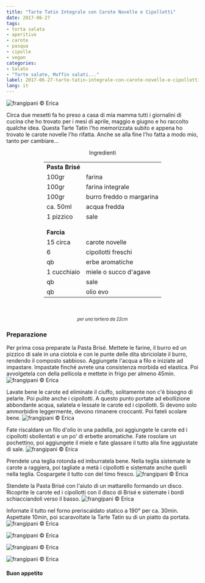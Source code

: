 ```yaml
---
title: "Tarte Tatin Integrale con Carote Novelle e Cipollotti"
date: 2017-06-27
tags:
- torta salata
- aperitivo
- carote
- pasqua
- cipolle
- vegan
categories:
- Salato
- "Torte salate, Muffin salati..."
label: 2017-06-27-tarte-tatin-integrale-con-carote-novelle-e-cipollotti
lang: it
---
```

![](header.jpg "frangipani © Erica")

Circa due mesetti fa ho preso a casa di mia mamma tutti i giornalini di cucina che ho trovato per i mesi di aprile, maggio e giugno e ho raccolto qualche idea. Questa Tarte Tatin l'ho memorizzata subito e appena ho trovato le carote novelle l'ho rifatta. Anche se alla fine l'ho fatta a modo mio, tanto per cambiare... 

<div id="wrapper" style="text-align: center">
  <div id="yourdiv" style="display: inline-block;">
    <div class="ingredients">
      <div class="ingredients-title">Ingredienti</div>
      <table>
        <tbody>
          <tr>
            <td colspan="2"><b>Pasta Brisé</b></td>
          </tr>
          <tr>
            <td>100gr</td>
            <td>farina</td>
          </tr>
          <tr>
            <td>100gr</td>
            <td>farina integrale</td>
          </tr>
          <tr>
            <td>100gr</td>
            <td>burro freddo o margarina</td>
          </tr>
          <tr>
            <td>ca. 50ml</td>
            <td>acqua fredda</td>
          </tr>
          <tr>
            <td>1 pizzico</td>
            <td>sale</td>
          </tr>
          <tr style="height: 15px;"></tr>
          <tr>          
            <td colspan="2"><b>Farcia</b></td>
          </tr>
          <tr>
            <td>15 circa</td>
            <td>carote novelle</td>
          </tr>
          <tr>
            <td>6</td>
            <td>cipollotti freschi</td>
          </tr>
          <tr>
            <td>qb</td>
            <td>erbe aromatiche</td>
          </tr>
          <tr>
            <td>1 cucchiaio</td>
            <td>miele o succo d'agave</td>
          </tr>
          <tr>
            <td>qb</td>
            <td>sale</td>
          </tr>
          <tr>
            <td>qb</td>
            <td>olio evo</td>
          </tr>
        </tbody>
      </table>
      <br></br>
      <i class="pull-right" style="font-size: 80%;">per una tortiera da 22cm</i>
    </div>
  </div>
</div>


<h3>
  <font color="grey">
    <i class="fa fa-cogs"></i>
  </font> Preparazione
</h3>

Per prima cosa preparate la Pasta Brisé. Mettete le farine, il burro ed un pizzico di sale in una ciotola e con le punte delle dita sbriciolate il burro, rendendo il composto sabbioso. Aggiungete l'acqua a filo e iniziate ad impastare. Impastate finché avrete una consistenza morbida ed elastica. Poi avvolgetela con della pellicola e mettete in frigo per almeno 45min.
![](brise.jpg "frangipani © Erica")

Lavate bene le carote ed eliminate il ciuffo, solitamente non c'è bisogno di pelarle. Poi pulite anche i cipollotti. A questo punto portate ad ebollizione abbondante acqua, salatela e lessate le carote ed i cipollotti. Si devono solo ammorbidire leggermente, devono rimanere croccanti. Poi fateli scolare bene.
![](sbollentati.jpg "frangipani © Erica")

Fate riscaldare un filo d'olio in una padella, poi aggiungete le carote ed i cipollotti sbollentati e un po' di erbette aromatiche. Fate rosolare un pochettino, poi aggiungete il miele e fate glassare il tutto alla fine aggiustate di sale.
![](padella.jpg "frangipani © Erica")

Prendete una teglia rotonda ed imburratela bene. Nella teglia sistemate le carote a raggiera, poi tagliate a metà i cipollotti e sistemate anche quelli nella teglia. Cospargete il tutto con del timo fresco.
![](teglia1.jpg "frangipani © Erica")

Stendete la Pasta Brisé con l'aiuto di un mattarello formando un disco. Ricoprite le carote ed i cipollotti con il disco di Brisé e sistemate i bordi schiacciandoli verso il basso.
![](teglia2.jpg "frangipani © Erica")

Infornate il tutto nel forno preriscaldato statico a 190° per ca. 30min. Aspettate 10min, poi scaravoltate la Tarte Tatin su di un piatto da portata.
![](risultato1.jpg "frangipani © Erica")

![](risultato2.jpg "frangipani © Erica")

![](risultato3.jpg "frangipani © Erica")

![](risultato4.jpg "frangipani © Erica")

<h4>Buon appetito
  <font color="red">
    <i class="fa fa-smile-o"></i>
  </font>
</h4>
